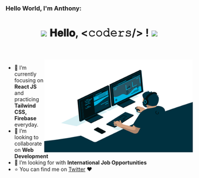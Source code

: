 ### Hello World, I'm Anthony:

<h1 align="center">
  <a target="_blank">
    <img src="https://github.com/JayantGoel001/JayantGoel001/blob/master/GIF/Earth.gif" width="24px" style="max-width:100%;">
  </a>
  𝐇𝐞𝐥𝐥𝐨, &lt;𝚌𝚘𝚍𝚎𝚛𝚜/&gt; !
  <a target="_blank">
    <img src="https://github.com/JayantGoel001/JayantGoel001/blob/master/GIF/Hi.gif" width="40px" />
  </a>
</h1>

<br/>
<br/>
<a target="_blank">
  <img align="right" height="250" width="400" alt="GIF" src="https://github.com/ThinhMDITPTIT/ThinhMDITPTIT/blob/main/images/code.gif">
</a>

- 🌱 I’m currently focusing on **React JS** and practicing **Tailwind CSS, Firebase** everyday.
- 👯 I’m looking to collaborate on **Web Development**
- 🤔 I’m looking for with **International Job Opportunities**
- ⭐ You can find me on [Twitter](https://twitter.com/an_tony03) ❤ 

<br/>
<br/>

